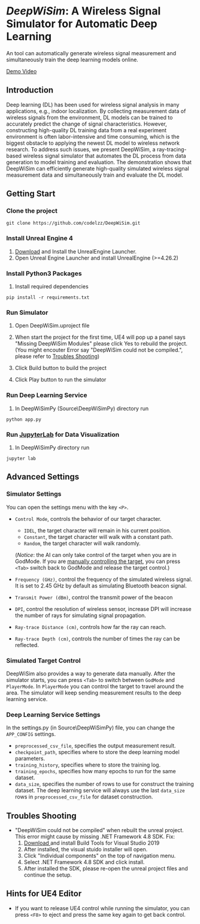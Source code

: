 # *DeepWiSim*: A Wireless Signal Simulator for Automatic Deep Learning

An tool can automatically generate wireless signal measurement and simultaneously train the deep learning models online.

[Demo Video](https://youtu.be/N3xNYJ51Lb0)

## Introduction

Deep learning (DL) has been used for wireless signal analysis in many applications, e.g., indoor localization. By collecting measurement data of wireless signals from the environment, DL models can be trained to accurately predict the change of signal characteristics. However, constructing high-quality DL training data from a real experiment environment is often labor-intensive and time consuming, which is the biggest obstacle to applying the newest DL model to wireless network research. To address such issues, we present DeepWiSim, a ray-tracing-based wireless signal simulator that automates the DL process from data generation to model training and evaluation. The demonstration shows that DeepWiSim can efficiently generate high-quality simulated wireless signal measurement data and simultaneously train and evaluate the DL model.

## Getting Start

### Clone the project

```shell script
git clone https://github.com/codelzz/DeepWiSim.git
```

### Install Unreal Engine 4

1. [Download](https://www.unrealengine.com/en-US/download) and Install the UnrealEngine Launcher.
2. Open Unreal Engine Launcher and install UnrealEngine (>=4.26.2)

### Install Python3 Packages

1. Install required dependencies
```shell script
pip install -r requirements.txt
```

### Run Simulator

1. Open DeepWiSim.uproject file

2. When start the project for the first time, UE4 will pop up a panel says "Missing DeepWiSim Modules" please click Yes to rebuild the project. (You might encouter Error say "DeepWiSim could not be compiled.", please refer to [Troubles Shooting](https://github.com/codelzz/DeepWiSim#troubles-shooting))

3. Click Build button to build the project

4. Click Play button to run the simulator

### Run Deep Learning Service

1. In DeepWiSimPy (Source\DeepWiSimPy) directory run

```shell script
python app.py
```

### Run [JupyterLab](https://jupyter.org/) for Data Visualization

1. In DeepWiSimPy directory run
```shell script
jupyter lab
```

## Advanced Settings

### Simulator Settings

You can open the settings menu with the key `<P>`.
- `Control Mode`, controls the behavior of our target character.
	- `IDEL`, the target character will remain in his current position.
	- `Constant`, the target character will walk with a constant path.
	- `Random`, the target character will walk randomly.

	(*Notice*: the AI can only take control of the target when you are in GodMode. If you are [manually controlling the target](https://github.com/codelzz/DeepWiSim#simulated-target-control), you can press `<Tab>` switch back to GodMode and release the target control.)

- `Frequency (GHz)`, control the frequency of the simulated wireless signal. It is set to 2.45 GHz by default as simulating Bluetooth beacon signal.
- `Transmit Power (dBm)`, control the transmit power of the beacon
- `DPI`, control the resolution of wireless sensor, increase DPI will increase the number of rays for simulating signal propagation.
- `Ray-trace Distance (cm)`, controls how far the ray can reach.
- `Ray-trace Depth (cm)`, controls the number of times the ray can be reflected.

### Simulated Target Control

DeepWiSim also provides a way to generate data manually. After the simulator starts, you can press `<Tab>` to switch between `GodMode` and `PlayerMode`. In `PlayerMode` you can control the target to travel around the area. The simulator will keep sending measurement results to the deep learning service.

### Deep Learning Service Settings

In the settings.py (in Source\DeepWiSimPy) file, you can change the `APP_CONFIG` settings.

- `preprocessed_csv_file`, specifies the output measurement result.
- `checkpoint_path`, specifies where to store the deep learning model parameters.
- `training_history`, specifies where to store the training log.
- `training_epochs`, specifies how many epochs to run for the same dataset.
- `data_size`, specifies the number of rows to use for construct the training dataset. The deep learning service will always use the last `data_size` rows in `preprocessed_csv_file` for dataset construction.

## Troubles Shooting
- "DeepWiSim could not be compiled" when rebuilt the unreal project.
	This error might cause by missing  .NET Framework 4.8 SDK. Fix:
	1. [Download ](https://visualstudio.microsoft.com/downloads/#build-tools-for-visual-studio-2019) and install Build Tools for Visual Studio 2019
	2. After installed, the visual stuido installer will open. 
	3. Click "Individual components" on the top of navigation menu. 
	4. Select .NET Framework 4.8 SDK and click install.
	5. After installed the SDK, please re-open the unreal project files and continue the setup.
	
## Hints for UE4 Editor
- If you want to release UE4 control while running the simulator, you can press `<F8>` to eject and press the same key again to get back control.
